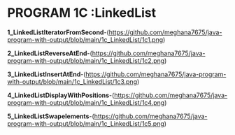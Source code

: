 # PROGRAM 1C :LinkedList

**1_LinkedListIteratorFromSecond**-(https://github.com/meghana7675/java-program-with-output/blob/main/1c_LinkedList/1c1.png)

**2_LinkedListReverseAtEnd**-(https://github.com/meghana7675/java-program-with-output/blob/main/1c_LinkedList/1c2.png)

**3_LinkedListInsertAtEnd**-(https://github.com/meghana7675/java-program-with-output/blob/main/1c_LinkedList/1c3.png)

**4_LinkedListDisplayWithPositions**-(https://github.com/meghana7675/java-program-with-output/blob/main/1c_LinkedList/1c4.png)

**5_LinkedListSwapelements**-(https://github.com/meghana7675/java-program-with-output/blob/main/1c_LinkedList/1c5.png)



